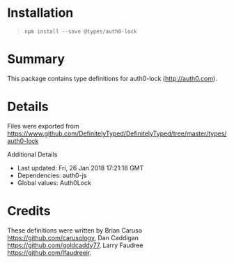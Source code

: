 # Installation
> `npm install --save @types/auth0-lock`

# Summary
This package contains type definitions for auth0-lock (http://auth0.com).

# Details
Files were exported from https://www.github.com/DefinitelyTyped/DefinitelyTyped/tree/master/types/auth0-lock

Additional Details
 * Last updated: Fri, 26 Jan 2018 17:21:18 GMT
 * Dependencies: auth0-js
 * Global values: Auth0Lock

# Credits
These definitions were written by Brian Caruso <https://github.com/carusology>, Dan Caddigan <https://github.com/goldcaddy77>, Larry Faudree <https://github.com/lfaudreejr>.

